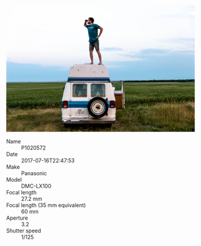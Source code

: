 [![P1020572](/photos/hd/P1020572.jpg)](/photos/full/P1020572.jpg?raw=true)

<dl>
  <dt>Name</dt>
  <dd>P1020572</dd>
  <dt>Date</dt>
  <dd>2017-07-16T22:47:53</dd>
  <dt>Make</dt>
  <dd>Panasonic</dd>
  <dt>Model</dt>
  <dd>DMC-LX100</dd>
  <dt>Focal length</dt>
  <dd>27.2 mm</dd>
  <dt>Focal length (35 mm equivalent)</dt>
  <dd>60 mm</dd>
  <dt>Aperture</dt>
  <dd>3.2</dd>
  <dt>Shutter speed</dt>
  <dd>1/125</dd>
</dl>
